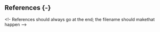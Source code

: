 ## References {-}

\<!- References should always go at the end; the filename should
makethat happen --\>

<div id="refs"></div>
